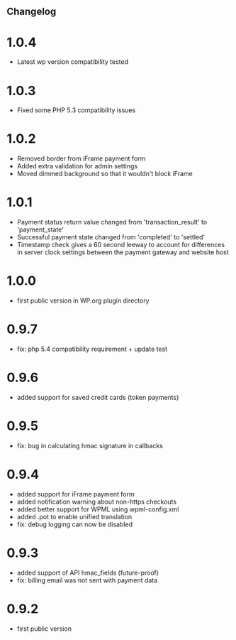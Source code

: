 ## Changelog ##

# 1.0.4 # 
* Latest wp version compatibility tested

# 1.0.3 #
* Fixed some PHP 5.3 compatibility issues

# 1.0.2 #
* Removed border from iFrame payment form
* Added extra validation for admin settings
* Moved dimmed background so that it wouldn't block iFrame

# 1.0.1 #
* Payment status return value changed from 'transaction_result' to 'payment_state'
* Successful payment state changed from 'completed' to 'settled'
* Timestamp check gives a 60 second leeway to account for differences in server clock settings between the payment gateway and website host

# 1.0.0 #
* first public version in WP.org plugin directory

# 0.9.7 #
* fix: php 5.4 compatibility requirement + update test

# 0.9.6 #
* added support for saved credit cards (token payments)

# 0.9.5 #
* fix: bug in calculating hmac signature in callbacks

# 0.9.4 #
* added support for iFrame payment form
* added notification warning about non-https checkouts
* added better support for WPML using wpml-config.xml
* added .pot to enable unified translation
* fix: debug logging can now be disabled

# 0.9.3 #
* added support of API hmac_fields (future-proof)
* fix: billing email was not sent with payment data

# 0.9.2 #
* first public version